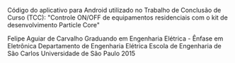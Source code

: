 Código do aplicativo para Android utilizado no Trabalho de Conclusão de Curso (TCC):
"Controle ON/OFF de equipamentos residenciais com o kit de desenvolvimento Particle Core"

Felipe Aguiar de Carvalho
Graduando em Engenharia Elétrica - Ênfase em Eletrônica
Departamento de Engenharia Elétrica
Escola de Engenharia de São Carlos
Universidade de São Paulo 
2015 
